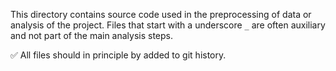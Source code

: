 
This directory contains source code used in the preprocessing of data or analysis of the project.
Files that start with a underscore `_` are often auxiliary and not part of the main analysis steps.

✅ All files should in principle by added to git history.
